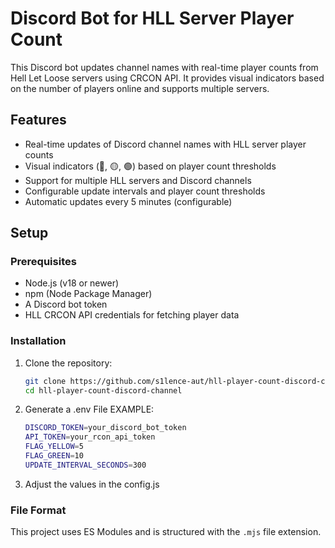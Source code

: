 # Discord Bot for HLL Server Player Count

This Discord bot updates channel names with real-time player counts from Hell Let Loose servers using CRCON API.
It provides visual indicators based on the number of players online and supports multiple servers.

## Features

- Real-time updates of Discord channel names with HLL server player counts
- Visual indicators (🔴, 🟡, 🟢) based on player count thresholds
- Support for multiple HLL servers and Discord channels
- Configurable update intervals and player count thresholds
- Automatic updates every 5 minutes (configurable)

## Setup

### Prerequisites

- Node.js (v18 or newer)
- npm (Node Package Manager)
- A Discord bot token
- HLL CRCON API credentials for fetching player data

### Installation

1. Clone the repository:

   ```bash
   git clone https://github.com/s1lence-aut/hll-player-count-discord-channel.git
   cd hll-player-count-discord-channel

2. Generate a .env File
EXAMPLE:

   ```bash
   DISCORD_TOKEN=your_discord_bot_token
   API_TOKEN=your_rcon_api_token
   FLAG_YELLOW=5
   FLAG_GREEN=10
   UPDATE_INTERVAL_SECONDS=300
   
3. Adjust the values in the config.js
   
### File Format

This project uses ES Modules and is structured with the `.mjs` file extension.